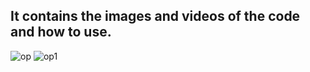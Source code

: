 ## It contains the images and videos of the code and how to use.
![op](https://user-images.githubusercontent.com/94223490/143219962-64eda640-d835-44d9-a924-fcbfea7add1e.png)
![op1](https://user-images.githubusercontent.com/94223490/143219987-a164f1db-8b4b-494b-9158-0bd72c543fd3.png)
